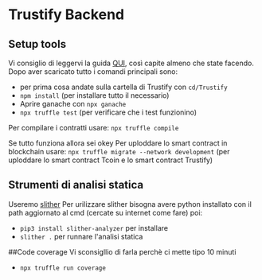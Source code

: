 # Trustify Backend

## Setup tools

Vi consiglio di leggervi la guida [QUI](https://docs.openzeppelin.com/learn/developing-smart-contracts), così capite almeno che state facendo.
Dopo aver scaricato tutto i comandi principali sono:

- per prima cosa andate sulla cartella di Trustify con `cd/Trustify`
- `npm install` (per installare tutto il necessario)
- Aprire ganache con `npx ganache`
- `npx truffle test` (per verificare che i test funzionino)

Per compilare i contratti usare:
`npx truffle compile`

Se tutto funziona allora sei okey
Per uploddare lo smart contract in blockchain usare:
`npx truffle migrate --network development` (per uploddare lo smart contract Tcoin e lo smart contract Trustify)

## Strumenti di analisi statica

Useremo [slither](https://github.com/crytic/slither)
Per urilizzare slither bisogna avere python installato con il path aggiornato al cmd (cercate su internet come fare) poi:

- `pip3 install slither-analyzer` per installare
- `slither .` per runnare l'analisi statica

##Code coverage
Vi sconsigllio di farla perchè ci mette tipo 10 minuti
- `npx truffle run coverage`
